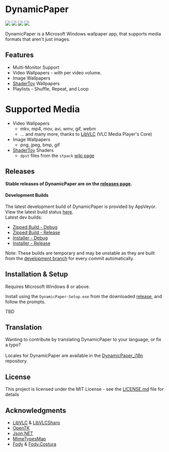 # DynamicPaper
<p float="left" align="left" width="100%">
 <img src="https://img.shields.io/github/license/Maxstupo/DynamicPaper.svg" />
 <img src="https://img.shields.io/github/release/Maxstupo/DynamicPaper.svg" />
 <img src="https://img.shields.io/github/downloads/Maxstupo/DynamicPaper/total.svg" />
 <a href="https://ci.appveyor.com/project/Maxstupo/DynamicPaper">
    <img src="https://ci.appveyor.com/api/projects/status/l70py6w3qu9tmwm7?svg=true" />
 </a>
</p>

DynamicPaper is a Microsoft Windows wallpaper app, that supports media formats that aren't just images. 

## Features
* Multi-Monitor Support
* Video Wallpapers - with per video volume.
* Image Wallpapers
* [ShaderToy](https://www.shadertoy.com/) Wallpapers
* Playlists - Shuffle, Repeat, and Loop


# Supported Media
* Video Wallpapers
  * mkv, mp4, mov, avi, wmv, gif, webm
  * ... and many more, thanks to [LibVLC](https://www.videolan.org/vlc/libvlc.html) (VLC Media Player's Core)
* Image Wallpapers
  * png, jpeg, bmp, gif
* [ShaderToy](https://www.shadertoy.com/) Shaders
  * `dpst` files from the `stpack` [wiki page](https://github.com/Maxstupo/DynamicPaper/wiki/shadertoy)

## Releases

**Stable releases of DynamicPaper are on the [releases page](https://github.com/Maxstupo/DynamicPaper/releases).**

#### Development Builds
The latest development build of DynamicPaper is provided by AppVeyor. View the latest build status [here](https://ci.appveyor.com/project/Maxstupo/DynamicPaper).
<br/>
Latest dev builds:
- [Zipped Build - Debug](https://ci.appveyor.com/api/projects/Maxstupo/DynamicPaper/artifacts/DynamicPaper.zip?branch=develop&job=Configuration%3A+Debug)
- [Zipped Build - Release](https://ci.appveyor.com/api/projects/Maxstupo/DynamicPaper/artifacts/DynamicPaper.zip?branch=develop&job=Configuration%3A+Release)
- [Installer - Debug](https://ci.appveyor.com/api/projects/Maxstupo/DynamicPaper/artifacts/DynamicPaper-Setup.exe?branch=develop&job=Configuration%3A+Debug)
- [Installer - Release](https://ci.appveyor.com/api/projects/Maxstupo/DynamicPaper/artifacts/DynamicPaper-Setup.exe?branch=develop&job=Configuration%3A+Release)

Note: These builds are temporary and may be unstable as they are built from the [development branch](https://github.com/Maxstupo/DynamicPaper/tree/develop) for every commit automatically.

## Installation & Setup
Requires Microsoft Windows 8 or above.

Install using the `DynamicPaper-Setup.exe` from the downloaded [release](https://github.com/Maxstupo/DynamicPaper/releases/latest), and follow the prompts.

TBD

## Translation
Wanting to contribute by translating DynamicPaper to your language, or fix a typo?
<br><br>
Locales for DynamicPaper are available in the [DynamicPaper_i18n](https://github.com/Maxstupo/DynamicPaper_i18n) repository.

## License

This project is licensed under the MIT License - see the [LICENSE.md](LICENSE.md) file for details

## Acknowledgments

* [LibVLC](https://code.videolan.org/videolan/libvlc-nuget) & [LibVLCSharp](https://code.videolan.org/videolan/LibVLCSharp)
* [OpenTK](https://github.com/opentk/opentk)
* [Json.NET](https://github.com/JamesNK/Newtonsoft.Json)
* [MimeTypesMap](https://github.com/hey-red/MimeTypesMap)
* [Fody](https://github.com/Fody/Fody/) & [Fody.Costura](https://github.com/Fody/Costura)

